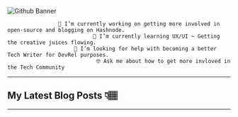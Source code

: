 ![Github Banner](https://user-images.githubusercontent.com/43870819/233871837-ebc0d097-6258-4dcc-b189-06d6570e711e.png)

                      


                    🔭 I’m currently working on getting more involved in open-source and blogging on Hashnode. 
                               🌱 I’m currently learning UX/UI ~ Getting the creative juices flowing. 
                         🤔 I’m looking for help with becoming a better Tech Writer for DevRel purposes.
                                🤓 Ask me about how to get more invloved in the Tech Community


---

## My Latest Blog Posts 👇🏽
<!--HASHNODE_BLOG:START -->
<!--HASHNODE_BLOG:END -->

---


